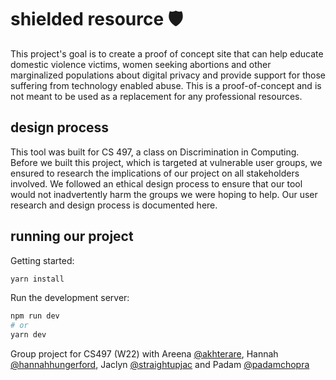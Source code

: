 # shielded resource 🛡️
This project's goal is to create a proof of concept site that can help educate domestic violence victims, women seeking abortions and other marginalized populations about digital privacy and provide support for those suffering from technology enabled abuse. This is a proof-of-concept and is not meant to be used as a replacement for any professional resources. 

## design process
This tool was built for CS 497, a class on Discrimination in Computing. Before we built this project, which is targeted at vulnerable user groups, we ensured to research the implications of our project on all stakeholders involved. We followed an ethical design process to ensure that our tool would not inadvertently harm the groups we were hoping to help. Our user research and design process is documented here.

## running our project
Getting started:
```bash
yarn install
```
Run the development server:

```bash
npm run dev
# or
yarn dev
```

Group project for CS497 (W22)
with Areena [@akhterare](https://github.com/akhterare), Hannah [@hannahhungerford](https://github.com/hannahhungerford), Jaclyn [@straightupjac](https://github.com/straightupjac) and Padam [@padamchopra](https://github.com/padamchopra)
